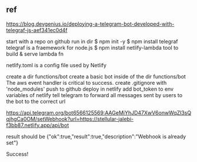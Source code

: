 # 

## ref

https://blog.devgenius.io/deploying-a-telegram-bot-developed-with-telegraf-js-aef341ec0d4f

start with a repo on github
run in dir $ npm init -y
$ npm install telegraf
telegraf is a fraemework for node.js
$ npm install netlify-lambda
tool to build & serve lambda fn

netlify.toml is a config file used by Netlify

create a dir functions/bot
create a basic bot inside of the dir functions/bot
The aws event handler is critical to success.
create .gitignore with 'node_modules'
push to github
deploy in netlify
add bot_token to env variables of netlify
tell telegram to forward all messages sent by users to the bot to the correct url

https://api.telegram.org/bot6566125569:AAGeMiYhJD47XwV6onwWqZl3sQqjhgCa0OM/setWebhook?url=https://stellular-jalebi-f3bb87.netlify.app/api/bot

result should be 
{"ok":true,"result":true,"description":"Webhook is already set"}

Success!